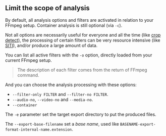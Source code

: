 ## Limit the scope of analysis

By default, all analysis options and filters are activated in relation to your FFmpeg setup. Container analysis is still optional (via `-c`).

Not all options are necessarily useful for everyone and all the time (like [crop detect](https://ffmpeg.org/ffmpeg-filters.html#cropdetect)), the processing of certain filters can be very resource intensive (like [SITI](https://ffmpeg.org/ffmpeg-filters.html#siti-1)), and/or produce a large amount of data.

You can list all active filters with the `-o` option, directly loaded from your current FFmpeg setup.

> The description of each filter comes from the return of FFmpeg command.

And you can choose the analysis processing with these options:

 - `--filter-only FILTER` and `--filter-no FILTER`.
 - `--audio-no`, `--video-no` and `--media-no`.
 - `--container`

The `-e` parameter set the target export directory to put the produced files.

The `--export-base-filename` set a _base name_, used like `BASENAME-export-format-internal-name.extension`.
